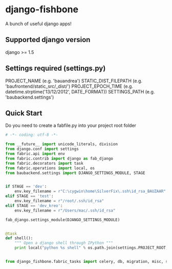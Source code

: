 # django-fishbone
A bunch of useful django apps!

## Supported django version
django >= 1.5

## Settings required (settings.py)
PROJECT_NAME (e.g. 'bauandrea')
STATIC_DIST_FILEPATH (e.g. 'baufrontend/static_src/_dist/')
PROJECT_EPOCH_TIME (e.g. datetime.strptime('13/12/2012', DATE_FORMAT))
SETTINGS_PATH (e.g. 'baubackend.settings')

## Quick Start

Do you need to create a fabfile.py into your project root folder

```python
# -*- coding: utf-8 -*-

from __future__ import unicode_literals, division
from django.conf import settings
from fabric.api import env
from fabric.contrib import django as fab_django
from fabric.decorators import task
from fabric.operations import local, os
from baubackend.settings import DJANGO_SETTINGS_MODULE, STAGE


if STAGE == 'dev':
    env.key_filename = r"C:\cygwin\home\SilverFix\.ssh\id_rsa_BAUZAAR"
elif STAGE == 'test':
    env.key_filename = r"/root/.ssh/id_rsa"
elif STAGE == 'dev_kreo':
    env.key_filename = r"/Users/mac/.ssh/id_rsa"

fab_django.settings_module(DJANGO_SETTINGS_MODULE)


@task
def shell():
    """ Open a django shell through IPython """
    print local("python %s shell" % os.path.join(settings.PROJECT_ROOT, 'manage.py'))


from django_fishbone.fabric_tasks import celery, db, migration, misc, srv, git
```